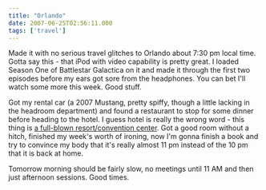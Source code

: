```yaml
---
title: "Orlando"
date: 2007-06-25T02:56:11.000
tags: ['travel']
---
```


Made it with no serious travel glitches to Orlando about 7:30 pm local time. Gotta say this - that iPod with video capability is pretty great. I loaded Season One of Battlestar Galactica on it and made it through the first two episodes before my ears got sore from the headphones. You can bet I'll watch some more this week. Good stuff.

Got my rental car (a 2007 Mustang, pretty spiffy, though a little lacking in the headroom department) and found a restaurant to stop for some dinner before heading to the hotel. I guess hotel is really the wrong word - this thing is [a full-blown resort/convention center](http://www.grandelakes.com/jw_marriott/jw_marriott.cfm). Got a good room without a hitch, finished my week's worth of ironing, now I'm gonna finish a book and try to convince my body that it's really almost 11 pm instead of the 10 pm that it is back at home.

Tomorrow morning should be fairly slow, no meetings until 11 AM and then just afternoon sessions. Good times.
